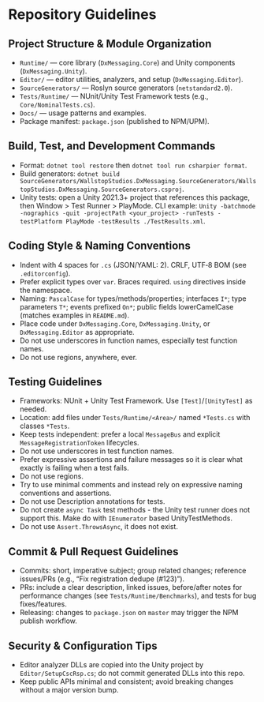 # Repository Guidelines

## Project Structure & Module Organization

- `Runtime/` — core library (`DxMessaging.Core`) and Unity components (`DxMessaging.Unity`).
- `Editor/` — editor utilities, analyzers, and setup (`DxMessaging.Editor`).
- `SourceGenerators/` — Roslyn source generators (`netstandard2.0`).
- `Tests/Runtime/` — NUnit/Unity Test Framework tests (e.g., `Core/NominalTests.cs`).
- `Docs/` — usage patterns and examples.
- Package manifest: `package.json` (published to NPM/UPM).

## Build, Test, and Development Commands

- Format: `dotnet tool restore` then `dotnet tool run csharpier format`.
- Build generators: `dotnet build SourceGenerators/WallstopStudios.DxMessaging.SourceGenerators/WallstopStudios.DxMessaging.SourceGenerators.csproj`.
- Unity tests: open a Unity 2021.3+ project that references this package, then Window > Test Runner > PlayMode. CLI example: `Unity -batchmode -nographics -quit -projectPath <your_project> -runTests -testPlatform PlayMode -testResults ./TestResults.xml`.

## Coding Style & Naming Conventions

- Indent with 4 spaces for `.cs` (JSON/YAML: 2). CRLF, UTF‑8 BOM (see `.editorconfig`).
- Prefer explicit types over `var`. Braces required. `using` directives inside the namespace.
- Naming: `PascalCase` for types/methods/properties; interfaces `I*`; type parameters `T*`; events prefixed `On*`; public fields lowerCamelCase (matches examples in `README.md`).
- Place code under `DxMessaging.Core`, `DxMessaging.Unity`, or `DxMessaging.Editor` as appropriate.
- Do not use underscores in function names, especially test function names.
- Do not use regions, anywhere, ever.

## Testing Guidelines

- Frameworks: NUnit + Unity Test Framework. Use `[Test]`/`[UnityTest]` as needed.
- Location: add files under `Tests/Runtime/<Area>/` named `*Tests.cs` with classes `*Tests`.
- Keep tests independent: prefer a local `MessageBus` and explicit `MessageRegistrationToken` lifecycles.
- Do not use underscores in test function names.
- Prefer expressive assertions and failure messages so it is clear what exactly is failing when a test fails.
- Do not use regions.
- Try to use minimal comments and instead rely on expressive naming conventions and assertions.
- Do not use Description annotations for tests.
- Do not create `async Task` test methods - the Unity test runner does not support this. Make do with `IEnumerator` based UnityTestMethods.
- Do not use `Assert.ThrowsAsync`, it does not exist.

## Commit & Pull Request Guidelines

- Commits: short, imperative subject; group related changes; reference issues/PRs (e.g., “Fix registration dedupe (#123)”).
- PRs: include a clear description, linked issues, before/after notes for performance changes (see `Tests/Runtime/Benchmarks`), and tests for bug fixes/features.
- Releasing: changes to `package.json` on `master` may trigger the NPM publish workflow.

## Security & Configuration Tips

- Editor analyzer DLLs are copied into the Unity project by `Editor/SetupCscRsp.cs`; do not commit generated DLLs into this repo.
- Keep public APIs minimal and consistent; avoid breaking changes without a major version bump.
